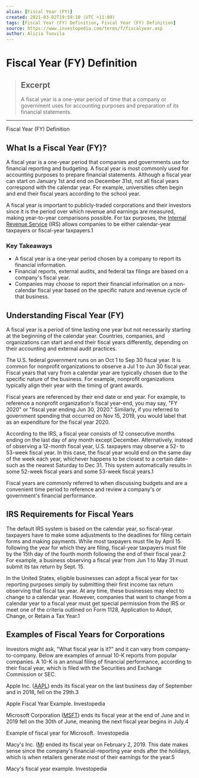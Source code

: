 ```yaml
---
alias: [Fiscal Year (FY)]
created: 2021-03-02T19:59:10 (UTC +11:00)
tags: [Fiscal Year (FY) Definition, Fiscal Year (FY) Definition]
source: https://www.investopedia.com/terms/f/fiscalyear.asp
author: Alicia Tuovila
---
```


# Fiscal Year (FY) Definition

> ## Excerpt
> A fiscal year is a one-year period of time that a company or government uses for accounting purposes and preparation of its financial statements.

---

Fiscal Year (FY) Definition
## What Is a Fiscal Year (FY)?

A fiscal year is a one-year period that companies and governments use for financial reporting and budgeting. A fiscal year is most commonly used for accounting purposes to prepare financial statements. Although a fiscal year can start on January 1st and end on December 31st, not all fiscal years correspond with the calendar year. For example, universities often begin and end their fiscal years according to the school year.

A fiscal year is important to publicly-traded corporations and their investors since it is the period over which revenue and earnings are measured, making year-to-year comparisons possible. For tax purposes, the [Internal Revenue Service](https://www.investopedia.com/terms/i/irs.asp) (IRS) allows companies to be either calendar-year taxpayers or fiscal-year taxpayers.1

### Key Takeaways

-   A fiscal year is a one-year period chosen by a company to report its financial information.
-   Financial reports, external audits, and federal tax filings are based on a company's fiscal year.
-   Companies may choose to report their financial information on a non-calendar fiscal year based on the specific nature and revenue cycle of that business.

## Understanding Fiscal Year (FY)

A fiscal year is a period of time lasting one year but not necessarily starting at the beginning of the calendar year. Countries, companies, and organizations can start and end their fiscal years differently, depending on their accounting and external audit practices.

The U.S. federal government runs on an Oct 1 to Sep 30 fiscal year. It is common for nonprofit organizations to observe a Jul 1 to Jun 30 fiscal year. Fiscal years that vary from a calendar year are typically chosen due to the specific nature of the business. For example, nonprofit organizations typically align their year with the timing of grant awards.

Fiscal years are referenced by their end date or end year. For example, to reference a nonprofit organization's fiscal year-end, you may say, "FY 2020" or "fiscal year ending Jun 30, 2020." Similarly, if you referred to government spending that occurred on Nov 15, 2019, you would label that as an expenditure for the fiscal year 2020.

According to the IRS, a fiscal year consists of 12 consecutive months ending on the last day of any month except December. Alternatively, instead of observing a 12-month fiscal year, U.S. taxpayers may observe a 52- to 53-week fiscal year. In this case, the fiscal year would end on the same day of the week each year, whichever happens to be closest to a certain date–such as the nearest Saturday to Dec 31. This system automatically results in some 52-week fiscal years and some 53-week fiscal years.1

Fiscal years are commonly referred to when discussing budgets and are a convenient time period to reference and review a company's or government's financial performance.

## IRS Requirements for Fiscal Years

The default IRS system is based on the calendar year, so fiscal-year taxpayers have to make some adjustments to the deadlines for filing certain forms and making payments. While most taxpayers must file by April 15 following the year for which they are filing, fiscal-year taxpayers must file by the 15th day of the fourth month following the end of their fiscal year.2 For example, a business observing a fiscal year from Jun 1 to May 31 must submit its tax return by Sept. 15.

In the United States, eligible businesses can adopt a fiscal year for tax reporting purposes simply by submitting their first income tax return observing that fiscal tax year. At any time, these businesses may elect to change to a calendar year. However, companies that want to change from a calendar year to a fiscal year must get special permission from the IRS or meet one of the criteria outlined on Form 1128, Application to Adopt, Change, or Retain a Tax Year.1

## Examples of Fiscal Years for Corporations

Investors might ask, "What fiscal year is it?" and it can vary from company-to-company. Below are examples of annual 10-K reports from popular companies. A 10-K is an annual filing of financial performance, according to their fiscal year, which is filed with the Securities and Exchange Commission or SEC.

Apple Inc. ([AAPL](https://www.investopedia.com/markets/quote?tvwidgetsymbol=aapl)) ends its fiscal year on the last business day of September and in 2018, fell on the 29th.3

Apple Fiscal Year Example. Investopedia

Microsoft Corporation ([MSFT](https://www.investopedia.com/markets/quote?tvwidgetsymbol=MSFT)) ends its fiscal year at the end of June and in 2019 fell on the 30th of June, meaning the next fiscal year begins in July.4

Example of fiscal year for Microsoft.  Investopedia

Macy's Inc. ([M](https://www.investopedia.com/markets/quote?tvwidgetsymbol=M)) ended its fiscal year on February 2, 2019. This date makes sense since the company's financial-reporting year ends after the holidays, which is when retailers generate most of their earnings for the year.5

Macy's fiscal year example. Investopedia
